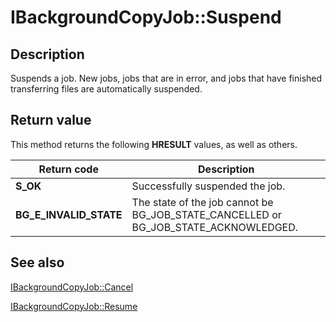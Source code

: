 # IBackgroundCopyJob::Suspend

## Description

Suspends a job. New jobs, jobs that are in error, and jobs that have finished transferring files are automatically suspended.

## Return value

This method returns the following **HRESULT** values, as well as others.

| Return code | Description |
| --- | --- |
| ****S_OK**** | Successfully suspended the job. |
| **BG_E_INVALID_STATE** | The state of the job cannot be BG_JOB_STATE_CANCELLED or BG_JOB_STATE_ACKNOWLEDGED. |

## See also

[IBackgroundCopyJob::Cancel](https://learn.microsoft.com/windows/desktop/api/bits/nf-bits-ibackgroundcopyjob-cancel)

[IBackgroundCopyJob::Resume](https://learn.microsoft.com/windows/desktop/api/bits/nf-bits-ibackgroundcopyjob-resume)